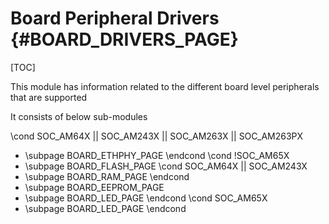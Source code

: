 # Board Peripheral Drivers {#BOARD_DRIVERS_PAGE}

[TOC]

This module has information related to the different board level peripherals that are supported

It consists of below sub-modules

\cond SOC_AM64X || SOC_AM243X || SOC_AM263X || SOC_AM263PX
- \subpage BOARD_ETHPHY_PAGE
\endcond
\cond !SOC_AM65X
- \subpage BOARD_FLASH_PAGE
\cond SOC_AM64X || SOC_AM243X
- \subpage BOARD_RAM_PAGE
\endcond
- \subpage BOARD_EEPROM_PAGE
- \subpage BOARD_LED_PAGE
\endcond
\cond SOC_AM65X
- \subpage BOARD_LED_PAGE
\endcond
